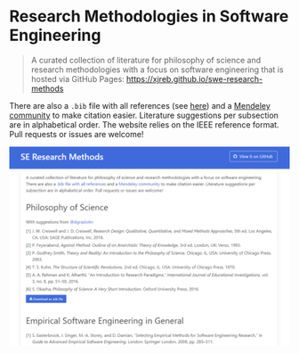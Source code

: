 # Research Methodologies in Software Engineering

> A curated collection of literature for philosophy of science and research methodologies with a focus on software engineering that is hosted via GitHub Pages: https://xjreb.github.io/swe-research-methods

There are also a `.bib` file with all references (see [here](public/bibs/all-refs.bib)) and a [Mendeley community](https://www.mendeley.com/community/swe-research-methods/) to make citation easier.
Literature suggestions per subsection are in alphabetical order.
The website relies on the IEEE reference format.
Pull requests or issues are welcome!

[![Screenshot](./public/img/screenshot.png "Screenshot")](https://xjreb.github.io/swe-research-methods/)
